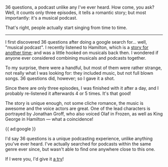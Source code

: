 36 questions, a podcast unlike any I've ever heard. How come, you ask? 
Well, it counts only three episodes, it tells a romantic story; but most importantly: it's a musical podcast.

That's right, people actually start singing from time to time.

---

I first discovered 36 questions after doing a google search for… well, "musical podcast". I recently listened to Hamilton, which is a [story for another time](/podcasts/revolutions); and was a little hooked on musicals back then. I wondered if anyone ever considered combining musicals and podcasts together.

To my surprise, there were a handful, but most of them were rather strange, not really what I was looking for: they included music, but not full blown songs. 36 questions did, however; so I gave it a shot.

Since there are only three episodes, I was finished with it after a day, and I probably re-listened it afterwards 4 or 5 times. It's that good! 

The story is unique enough, not some cliche romance, the music is awesome and the voice actors are great. One of the lead characters is portrayed by Jonathan Groff, who also voiced Olaf in Frozen, as well as King George in Hamilton — what a coincidence!

{{ ad:google }}

I'd say 36 questions is a unique podcasting experience, unlike anything you've ever heard. I've actually searched for podcasts within the same genre ever since, but wasn't able to find one anywhere close to this one.

If I were you, I'd give it [a try](https://twoupproductions.com/36-questions/podcast)!  
